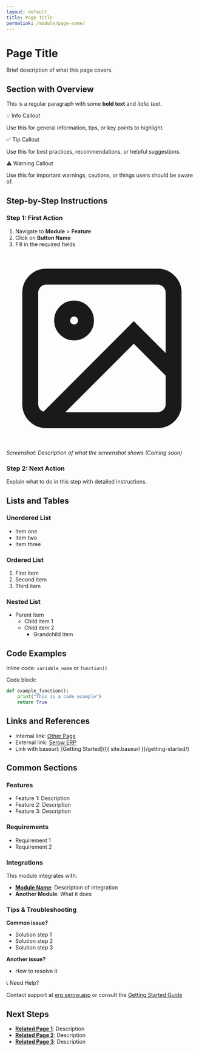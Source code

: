 ```yaml
---
layout: default
title: Page Title
permalink: /module/page-name/
---
```


# Page Title

Brief description of what this page covers.

## Section with Overview

This is a regular paragraph with some **bold text** and *italic text*.

<div class="callout info">
  <div class="callout-title">💡 Info Callout</div>
  <p>Use this for general information, tips, or key points to highlight.</p>
</div>

<div class="callout tip">
  <div class="callout-title">✅ Tip Callout</div>
  <p>Use this for best practices, recommendations, or helpful suggestions.</p>
</div>

<div class="callout warning">
  <div class="callout-title">⚠️ Warning Callout</div>
  <p>Use this for important warnings, cautions, or things users should be aware of.</p>
</div>

## Step-by-Step Instructions

### Step 1: First Action

1. Navigate to **Module** > **Feature**
2. Click on **Button Name**
3. Fill in the required fields

<div class="screenshot-placeholder">
  <svg viewBox="0 0 24 24" fill="none" stroke="currentColor" stroke-width="2">
    <rect x="3" y="3" width="18" height="18" rx="2"/>
    <circle cx="8.5" cy="8.5" r="1.5"/>
    <path d="M21 15l-5-5L5 21"/>
  </svg>
  <p><em>Screenshot: Description of what the screenshot shows (Coming soon)</em></p>
</div>

### Step 2: Next Action

Explain what to do in this step with detailed instructions.

## Lists and Tables

### Unordered List
- Item one
- Item two
- Item three

### Ordered List
1. First item
2. Second item
3. Third item

### Nested List
- Parent item
  - Child item 1
  - Child item 2
    - Grandchild item

## Code Examples

Inline code: `variable_name` or `function()`

Code block:
```python
def example_function():
    print("This is a code example")
    return True
```

## Links and References

- Internal link: [Other Page](../other-module/other-page/)
- External link: [Serow ERP](https://erp.serow.app)
- Link with baseurl: [Getting Started]({{ site.baseurl }}/getting-started/)

## Common Sections

### Features
- Feature 1: Description
- Feature 2: Description
- Feature 3: Description

### Requirements
- Requirement 1
- Requirement 2

### Integrations
This module integrates with:
- **[Module Name](link/)**: Description of integration
- **Another Module**: What it does

### Tips & Troubleshooting

**Common issue?**
- Solution step 1
- Solution step 2
- Solution step 3

**Another issue?**
- How to resolve it

<div class="callout info">
  <div class="callout-title">📞 Need Help?</div>
  <p>Contact support at <a href="https://erp.serow.app">erp.serow.app</a> or consult the <a href="{{ site.baseurl }}/getting-started/">Getting Started Guide</a></p>
</div>

## Next Steps

- **[Related Page 1](link/)**: Description
- **[Related Page 2](link/)**: Description
- **[Related Page 3](link/)**: Description
